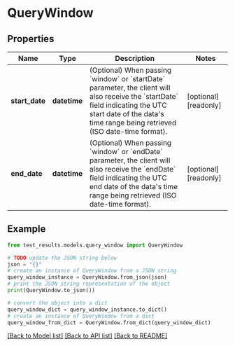 # QueryWindow


## Properties

Name | Type | Description | Notes
------------ | ------------- | ------------- | -------------
**start_date** | **datetime** | (Optional) When passing &#x60;window&#x60; or &#x60;startDate&#x60; parameter,  the client will also receive the &#x60;startDate&#x60; field indicating the UTC start date of the data&#39;s time range being retrieved  (ISO date-time format). | [optional] [readonly] 
**end_date** | **datetime** | (Optional) When passing &#x60;window&#x60; or &#x60;endDate&#x60; parameter,  the client will also receive the &#x60;endDate&#x60; field indicating the UTC end date of the data&#39;s time range being retrieved  (ISO date-time format). | [optional] [readonly] 

## Example

```python
from test_results.models.query_window import QueryWindow

# TODO update the JSON string below
json = "{}"
# create an instance of QueryWindow from a JSON string
query_window_instance = QueryWindow.from_json(json)
# print the JSON string representation of the object
print(QueryWindow.to_json())

# convert the object into a dict
query_window_dict = query_window_instance.to_dict()
# create an instance of QueryWindow from a dict
query_window_from_dict = QueryWindow.from_dict(query_window_dict)
```
[[Back to Model list]](../README.md#documentation-for-models) [[Back to API list]](../README.md#documentation-for-api-endpoints) [[Back to README]](../README.md)


